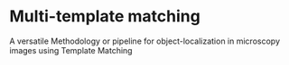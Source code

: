 # Multi-template matching
A versatile Methodology or pipeline for object-localization in microscopy
images using Template Matching
